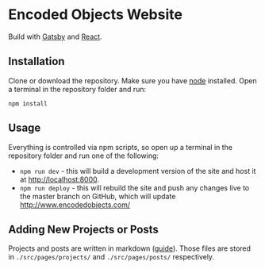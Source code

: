 # Encoded Objects Website

Build with [Gatsby](https://www.gatsbyjs.org/docs/) and [React](https://reactjs.org/).

## Installation

Clone or download the repository. Make sure you have [node](https://nodejs.org/en/) installed. Open a terminal in the repository folder and run:

```
npm install
```

## Usage

Everything is controlled via npm scripts, so open up a terminal in the repository folder and run one of the following:

- `npm run dev` - this will build a development version of the site and host it at <http://localhost:8000>.
- `npm run deploy` - this will rebuild the site and push any changes live to the master branch on GitHub, which will update <http://www.encodedobjects.com/>

## Adding New Projects or Posts

Projects and posts are written in markdown ([guide](https://guides.github.com/features/mastering-markdown/)). Those files are stored in `./src/pages/projects/` and `./src/pages/posts/` respectively. 
